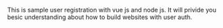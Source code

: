 This is sample user registration with vue js and node js.
It will privide you besic understanding about how to build 
websites with user auth.
